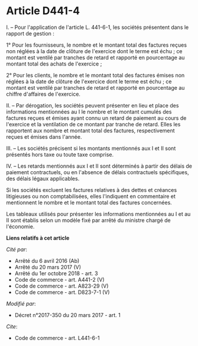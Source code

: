 # Article D441-4

I. – Pour l'application de l'article L. 441-6-1, les sociétés présentent dans le rapport de gestion :

1° Pour les fournisseurs, le nombre et le montant total des factures reçues non réglées à la date de clôture de l'exercice
dont le terme est échu ; ce montant est ventilé par tranches de retard et rapporté en pourcentage au montant total des achats
de l'exercice ;

2° Pour les clients, le nombre et le montant total des factures émises non réglées à la date de clôture de l'exercice dont le
terme est échu ; ce montant est ventilé par tranches de retard et rapporté en pourcentage au chiffre d'affaires de
l'exercice.

II. – Par dérogation, les sociétés peuvent présenter en lieu et place des informations mentionnées au I le nombre et le
montant cumulés des factures reçues et émises ayant connu un retard de paiement au cours de l'exercice et la ventilation de
ce montant par tranche de retard. Elles les rapportent aux nombre et montant total des factures, respectivement reçues et
émises dans l'année.

III. – Les sociétés précisent si les montants mentionnés aux I et II sont présentés hors taxe ou toute taxe comprise.

IV. – Les retards mentionnés aux I et II sont déterminés à partir des délais de paiement contractuels, ou en l'absence de
délais contractuels spécifiques, des délais légaux applicables.

Si les sociétés excluent les factures relatives à des dettes et créances litigieuses ou non comptabilisées, elles l'indiquent
en commentaire et mentionnent le nombre et le montant total des factures concernées.

Les tableaux utilisés pour présenter les informations mentionnées au I et au II sont établis selon un modèle fixé par arrêté
du ministre chargé de l'économie.

**Liens relatifs à cet article**

_Cité par_:

  - Arrêté du 6 avril 2016 (Ab)
  - Arrêté du 20 mars 2017 (V)
  - Arrêté du 1er octobre 2018 - art. 3
  - Code de commerce - art. A441-2 (V)
  - Code de commerce - art. A823-29 (V)
  - Code de commerce - art. D823-7-1 (V)

_Modifié par_:

  - Décret n°2017-350 du 20 mars 2017 - art. 1

_Cite_:

  - Code de commerce - art. L441-6-1
